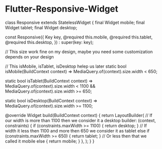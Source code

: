 # Flutter-Responsive-Widget
class Responsive extends StatelessWidget {
  final Widget mobile;
  final Widget tablet;
  final Widget desktop;

  const Responsive({
    Key key,
    @required this.mobile,
    @required this.tablet,
    @required this.desktop,
  }) : super(key: key);

// This size work fine on my design, maybe you need some customization depends on your design

  // This isMobile, isTablet, isDesktop helep us later
  static bool isMobile(BuildContext context) =>
      MediaQuery.of(context).size.width < 650;

  static bool isTablet(BuildContext context) =>
      MediaQuery.of(context).size.width < 1100 &&
      MediaQuery.of(context).size.width >= 650;

  static bool isDesktop(BuildContext context) =>
      MediaQuery.of(context).size.width >= 1100;

  @override
  Widget build(BuildContext context) {
    return LayoutBuilder(
      // If our width is more than 1100 then we consider it a desktop
      builder: (context, constraints) {
        if (constraints.maxWidth >= 1100) {
          return desktop;
        }
        // If width it less then 1100 and more then 650 we consider it as tablet
        else if (constraints.maxWidth >= 650) {
          return tablet;
        }
        // Or less then that we called it mobile
        else {
          return mobile;
        }
      },
    );
  }
}
